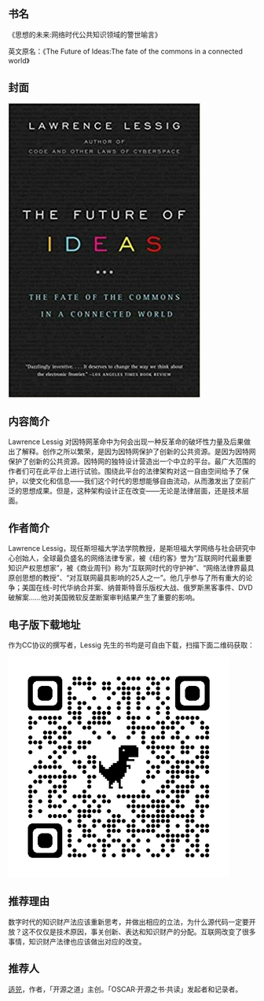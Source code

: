 ##  书名

《思想的未来:网络时代公共知识领域的警世喻言》

英文原名：《The Future of Ideas:The fate of the commons in a connected world》

## 封面

![](./face-image/futureofideas.jpg)

## 内容简介

Lawrence Lessig 对因特网革命中为何会出现一种反革命的破坏性力量及后果做出了解释。创作之所以繁荣，是因为因特网保护了创新的公共资源。是因为因特网保护了创新的公共资源。因特网的独特设计营造出一个中立的平台。最广大范围的作者们可在此平台上进行试验。围绕此平台的法律架构对这一自由空间给予了保护，以使文化和信息——我们这个时代的思想能够自由流动，从而激发出了空前广泛的思想成果。但是，这种架构设计正在改变——无论是法律层面，还是技术层面。

## 作者简介

Lawrence Lessig，现任斯坦福大学法学院教授，是斯坦福大学网络与社会研究中心创始人，全球最负盛名的网络法律专家，被《纽约客》誉为“互联网时代最重要知识产权思想家”，被《商业周刊》称为“互联网时代的守护神”、“网络法律界最具原创思想的教授”、“对互联网最具影响的25人之一”。他几乎参与了所有重大的论争；美国在线-时代华纳合并案、纳普斯特音乐版权大战、俄罗斯黑客事件、DVD破解案……他对美国微软反垄断案审判结果产生了重要的影响。

## 电子版下载地址

作为CC协议的撰写者，Lessig 先生的书均是可自由下载，扫描下面二维码获取：

![](qr-img/qrcode_lessig.org.png)

## 推荐理由

数字时代的知识财产法应该重新思考，并做出相应的立法，为什么源代码一定要开放？这不仅仅是技术原因，事关创新、表达和知识财产的分配。互联网改变了很多事情，知识财产法律也应该做出对应的改变。

## 推荐人

[适兕](https://opensourceway.community/all_about_kuosi)，作者，「开源之道」主创。「OSCAR·开源之书·共读」发起者和记录者。